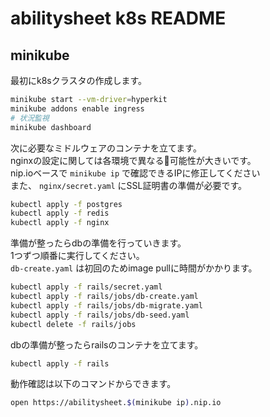 # abilitysheet k8s README

## minikube

最初にk8sクラスタの作成します。

```bash
minikube start --vm-driver=hyperkit
minikube addons enable ingress
# 状況監視
minikube dashboard
```

次に必要なミドルウェアのコンテナを立てます。<br>
nginxの設定に関しては各環境で異なる可能性が大きいです。<br>
nip.ioベースで `minikube ip` で確認できるIPに修正してください<br>
また、 `nginx/secret.yaml` にSSL証明書の準備が必要です。

```bash
kubectl apply -f postgres
kubectl apply -f redis
kubectl apply -f nginx
```

準備が整ったらdbの準備を行っていきます。<br>
1つずつ順番に実行してください。<br>
`db-create.yaml` は初回のためimage pullに時間がかかります。<br>

```bash
kubectl apply -f rails/secret.yaml
kubectl apply -f rails/jobs/db-create.yaml
kubectl apply -f rails/jobs/db-migrate.yaml
kubectl apply -f rails/jobs/db-seed.yaml
kubectl delete -f rails/jobs
```

dbの準備が整ったらrailsのコンテナを立てます。

```bash
kubectl apply -f rails
```

動作確認は以下のコマンドからできます。

```bash
open https://abilitysheet.$(minikube ip).nip.io
```

